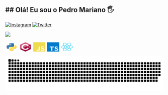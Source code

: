 ## ## Olá! Eu sou o Pedro Mariano 🖐️

[![Instagram](https://img.shields.io/badge/Instagram-E4405F?style=for-the-badge&logo=instagram&logoColor=white)](https://instagram.com/cmhpedro)
[![Twitter](https://img.shields.io/badge/Twitter-1DA1F2?style=for-the-badge&logo=twitter&logoColor=white)](https://twitter.com/cmhpedro)

[![](https://github-readme-stats.vercel.app/api?username=cmhpedro&show_icons=true&theme=dracula&include_all_commits=true&count_private=true)](https://github.com/cmhpedro)

<div style="display: inline_block">
  <img align="center" alt="python" height="30" width="40" src="https://raw.githubusercontent.com/devicons/devicon/master/icons/python/python-original.svg">
  <img align="center" alt="cpp" height="30" width="40" src="https://raw.githubusercontent.com/devicons/devicon/master/icons/cplusplus/cplusplus-original.svg">
  <img align="center" alt="js" height="30" width="40" src="https://raw.githubusercontent.com/devicons/devicon/master/icons/javascript/javascript-plain.svg">
  <img align="center" alt="ts" height="30" width="40" src="https://raw.githubusercontent.com/devicons/devicon/master/icons/typescript/typescript-plain.svg">
  <img align="center" alt="react" height="30" width="40" src="https://raw.githubusercontent.com/devicons/devicon/master/icons/react/react-original.svg">
</div>

![Snake animation](https://github.com/cmhpedro/cmhpedro/blob/output/github-contribution-grid-snake.svg)
